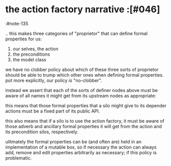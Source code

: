 # the action factory narrative :[#046]


:#note-135

.. this makes three categories of "proprietor" that can define
formal properties for us:

  1) our selves, the action
  2) the preconditions
  3) the model class

we have no clobber policy about which of these three sorts of
proprietor should be able to trump which other ones when defining
formal properties. put more explicitly, our policy *is* "no-clobber".

instead we assert that each of the sorts of definer nodes above must
be aware of all names it might get from its upstream nodes as
appropriate:

this means that those formal properties that a silo might give to
its depender actions must be a fixed part of its public API.

this also means that if a silo is to use the action factory, it
must be aware of those adverb and ancillary formal properties it
will get from the action and its precondition silos, respectively.

ulitmately the formal properties can be (and often are) held in an
implementation of a mutable box, so if necessary the action can
always add, remove and edit properties arbitrarily as necessary; if
this policy is problematic.
